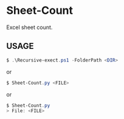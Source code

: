 # Sheet-Count
Excel sheet count.  

## USAGE  
``` PowerShell
$ .\Recursive-exect.ps1 -FolderPath <DIR>
```
or  
``` PowerShell
$ Sheet-Count.py <FILE>
```
or
``` PowerShell
$ Sheet-Count.py
> File: <FILE>
```
